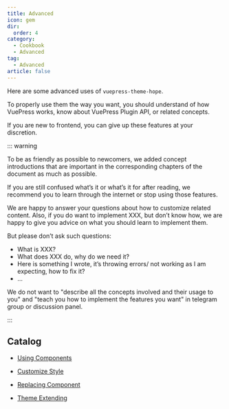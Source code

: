 ```yaml
---
title: Advanced
icon: gem
dir:
  order: 4
category:
  - Cookbook
  - Advanced
tag:
  - Advanced
article: false
---
```


Here are some advanced uses of `vuepress-theme-hope`.

To properly use them the way you want, you should understand of how VuePress works, know about VuePress Plugin API, or related concepts.

If you are new to frontend, you can give up these features at your discretion.

::: warning

To be as friendly as possible to newcomers, we added concept introductions that are important in the corresponding chapters of the document as much as possible.

If you are still confused what’s it or what’s it for after reading, we recommend you to learn through the internet or stop using those features.

We are happy to answer your questions about how to customize related content. Also, if you do want to implement XXX, but don’t know how, we are happy to give you advice on what you should learn to implement them.

But please don’t ask such questions:

- What is XXX?
- What does XXX do, why do we need it?
- Here is something I wrote, it’s throwing errors/ not working as I am expecting, how to fix it?
- ...

We do not want to "describe all the concepts involved and their usage to you" and "teach you how to implement the features you want" in telegram group or discussion panel.

:::

## Catalog

- [Using Components](component.md)

- [Customize Style](style.md)

- [Replacing Component](replace.md)

- [Theme Extending](extend.md)
